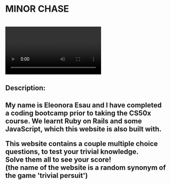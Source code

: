 <h1>MINOR CHASE<h1>
<video>Video Demo:  <URL HERE></video>
<h2>Description:<h2>
<p>My name is Eleonora Esau and I have completed a coding bootcamp prior to taking the CS50x course.
We learnt Ruby on Rails and some JavaScript, which this website is also built with.

This website contains a couple multiple choice questions, to test your trivial knowledge.
<br>
Solve them all to see your score! <br>
(the name of the website is a random synonym of the game 'trivial persuit')<p>

